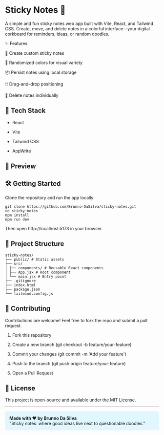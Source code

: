 # Sticky Notes 📝

A simple and fun sticky notes web app built with Vite, React, and Tailwind CSS. Create, move, and delete notes in a colorful interface—your digital corkboard for reminders, ideas, or random doodles.

✨ Features

📝 Create custom sticky notes

🎨 Randomized colors for visual variety

📦 Persist notes using local storage

🖱️ Drag-and-drop positioning

🧽 Delete notes individually

## 🚀 Tech Stack

- React

- Vite

- Tailwind CSS

- AppWrite

## 📸 Preview

## 🛠️ Getting Started

Clone the repository and run the app locally:

```
git clone https://github.com/Brunno-DaSilva/sticky-notes.git
cd sticky-notes
npm install
npm run dev
```

Then open http://localhost:5173 in your browser.

## 📁 Project Structure

```
sticky-notes/
├── public/ # Static assets
├── src/
│ ├── components/ # Reusable React components
│ ├── App.jsx # Root component
│ └── main.jsx # Entry point
├── .gitignore
├── index.html
├── package.json
└── tailwind.config.js
```

## 🙌 Contributing

Contributions are welcome! Feel free to fork the repo and submit a pull request.

1. Fork this repository

2. Create a new branch (git checkout -b feature/your-feature)

3. Commit your changes (git commit -m 'Add your feature')

4. Push to the branch (git push origin feature/your-feature)

5. Open a Pull Request

## 📄 License

This project is open-source and available under the MIT License.

---

<div style="background-color: #e0f7ff; padding: 1em; border-radius: 5px;">
  <strong>Made with ❤️ by Brunno Da Silva</strong><br>
  "Sticky notes: where good ideas live next to questionable doodles."
</div>
